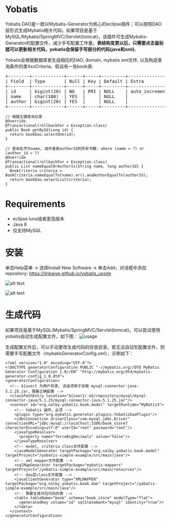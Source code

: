 # Yobatis
Yobatis DAO是一款以Mybatis-Generator为核心的eclipse插件；可以按照DAO层形式生成Mybatis相关代码。如果项目是基于MySQL/Mybatis/SpringMVC/Servlet(tomcat)，该插件可生成Mybatis-Generator的配置文件，减少手写配置工作量。**表结构变更以后，只需要点击鼠标就可以更新相关代码，yobatis会保留手写部分的代码(java和xml)**。

 Yobatis会根据数据库表生成相应的DAO, domain, mybatis xml文件, 以及构造查询条件的类XxxCriteria。假设有一张book表:
 
<PRE>
+--------+------------+------+-----+---------+----------------+
| Field  | Type       | Null | Key | Default | Extra          |
+--------+------------+------+-----+---------+----------------+
| id     | bigint(20) | NO   | PRI | NULL    | auto_increment |
| name   | char(100)  | YES  |     | NULL    |                |
| author | bigint(20) | YES  |     | NULL    |                |
+--------+------------+------+-----+---------+----------------+
</PRE>
```
// 根据主键查询记录
@Override
@Transactional(rollbackFor = Exception.class)
public Book getById(Long id) {
  return bookDao.selectOne(id);
}
```
```
// 查询名字为name, 或作者是authorId的所有书籍: where (name = ?) or (author_id = ?) 
@Override 
@Transactional(rollbackFor = Exception.class) 
public List nameEqualOrAuthorIs(String name, long authorId) { 
  BookCriteria criteria = BookCriteria.nameEqualTo(name).or().andAuthorEqualTo(authorId); 
  return bookDao.selectList(criteria); 
}
```
# Requirements
* eclipse luna或者更高版本
* Java 8
* 仅支持MySQL
# 安装
单击Help菜单 -> 选择Install New Software -> 单击Add，对话框中添加repository: https://linbaiye.github.io/yobatis_upsite


![alt text](https://linbaiye.github.io/yobatis/img/install1.png)

![alt text](https://linbaiye.github.io/yobatis/img/install2.png)
# 生成代码
如果项目是基于MySQL/Mybatis/SpringMVC/Servlet(tomcat)，可以尝试使用yobatis自动生成配置文件，如下图：
![usage](https://linbaiye.github.io/yobatis/img/usage.gif)


生成配置文件后，可以手动更改生成代码的存放目录。若无法自动生配置文件，则需要手写配置文件（mybatisGeneratorConfig.xml），示例如下：
```
<?xml version="1.0" encoding="UTF-8"?>
<!DOCTYPE generatorConfiguration PUBLIC "-//mybatis.org//DTD MyBatis Generator Configuration 1.0//EN" "http://mybatis.org/dtd/mybatis-generator-config_1_0.dtd">
<generatorConfiguration>
  <!-- ${user} 为用户目录, 该选项用于加载 mysql-connector-java-5.1.25.jar，需要正确配置 -->
  <classPathEntry location="${user}/.m2/repository/mysql/mysql-connector-java/5.1.25/mysql-connector-java-5.1.25.jar"/>
  <context id="org.nalby.yobatis.book.model" targetRuntime="MyBatis3">
    <!-- Yobatis 插件，必须 -->
    <plugin type="org.mybatis.generator.plugins.YobatisDaoPlugin"/>
    <jdbcConnection driverClass="com.mysql.jdbc.Driver" connectionURL="jdbc:mysql://localhost:3306/book_store?characterEncoding=utf-8" userId="root" password="root"/>
    <javaTypeResolver>
      <property name="forceBigDecimals" value="false"/>
    </javaTypeResolver>
    <!-- model, criteria class文件配置 -->
    <javaModelGenerator targetPackage="org.nalby.yobatis.book.model" targetProject="/yobatis-simple-example/src/main/java"/>
    <!-- xml mapper文件配置 -->
    <sqlMapGenerator targetPackage="mybatis-mappers" targetProject="/yobatis-simple-example/src/main/resources"/>
    <!-- dao层class文件配置 -->
    <javaClientGenerator type="XMLMAPPER" targetPackage="org.nalby.yobatis.book.dao" targetProject="/yobatis-simple-example/src/main/java"/>
    <!-- 需要生成对应代码的表 -->
    <table tableName="book" schema="book_store" modelType="flat">
      <generatedKey column="id" sqlStatement="mysql" identity="true"/>
    </table>
  </context>
</generatorConfiguration>
```



